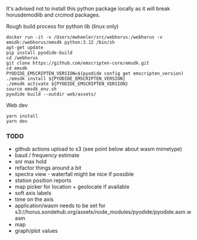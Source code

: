 It's advised not to install this python package locally as it will break horusdemodlib and crcmod packages.

Rough build process for python lib (linux only)
```
docker run -it -v /Users/mwheeler/src/webhorus:/webhorus -v emsdk:/webhorus/emsdk python:3.12 /bin/sh
apt-get update
pip install pyodide-build
cd /webhorus
git clone https://github.com/emscripten-core/emsdk.git
cd emsdk
PYODIDE_EMSCRIPTEN_VERSION=$(pyodide config get emscripten_version)
./emsdk install ${PYODIDE_EMSCRIPTEN_VERSION}
./emsdk activate ${PYODIDE_EMSCRIPTEN_VERSION}
source emsdk_env.sh
pyodide build --outdir web/assets/
```

Web dev
```
yarn install
yarn dev
```

### TODO
- github actions upload to s3 (see point below about wasm mimetype)
- baud / frequency estimate
- snr max hold
- refactor things around a bit
- spectra view - waterfall might be nice if possible
- station position reports
- map picker for location + geolocate if available
- soft axis labels
- time on the axis
- application/wasm needs to be set for s3://horus.sondehub.org/assets/node_modules/pyodide/pyodide.asm.wasm
- map
- graph/plot values